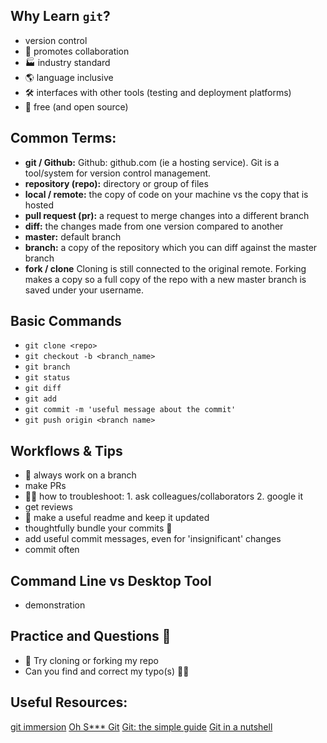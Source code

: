 
## Why Learn `git`?
- version control
- 👭 promotes collaboration
- 🏭 industry standard
- 🌎 language inclusive 
- 🛠 interfaces with other tools (testing and deployment platforms)
- 💸 free (and open source)

## Common Terms:
- **git / Github:** Github: github.com (ie a hosting service). Git is a tool/system for version control management. 
- **repository (repo):** directory or group of files
- **local / remote:** the copy of code on your machine vs the copy that is hosted 
- **pull request (pr):** a request to merge changes into a different branch
- **diff:** the changes made from one version compared to another
- **master:** default branch 
- **branch:** a copy of the repository which you can diff against the master branch
- **fork / clone** Cloning is still connected to the original remote. Forking makes a copy so a full copy of the repo with a new master branch is saved under your username. 

## Basic Commands
- `git clone <repo>`
- `git checkout -b <branch_name>` 
- `git branch`
- `git status`
- `git diff`
- `git add`
- `git commit -m 'useful message about the commit'`
- `git push origin <branch name>`

## Workflows & Tips
- 🌴 always work on a branch
- make PRs
- :female_detective: how to troubleshoot: 1. ask colleagues/collaborators 2. google it
- get reviews
- :book: make a useful readme and keep it updated
- thoughtfully bundle your commits 🤔 
- add useful commit messages, even for 'insignificant' changes
- commit often 

## Command Line vs Desktop Tool
- demonstration 

## Practice and Questions 🙋 
- 👯 Try cloning or forking my repo
- Can you find and correct my typo(s) 🤦‍♂️ 

## Useful Resources:
[git immersion](http://gitimmersion.com/)
[Oh S\*\*\* Git](https://ohshitgit.com/)
[Git: the simple guide](http://rogerdudler.github.io/git-guide/)
[Git in a nutshell](https://xkcd.com/1597/)
